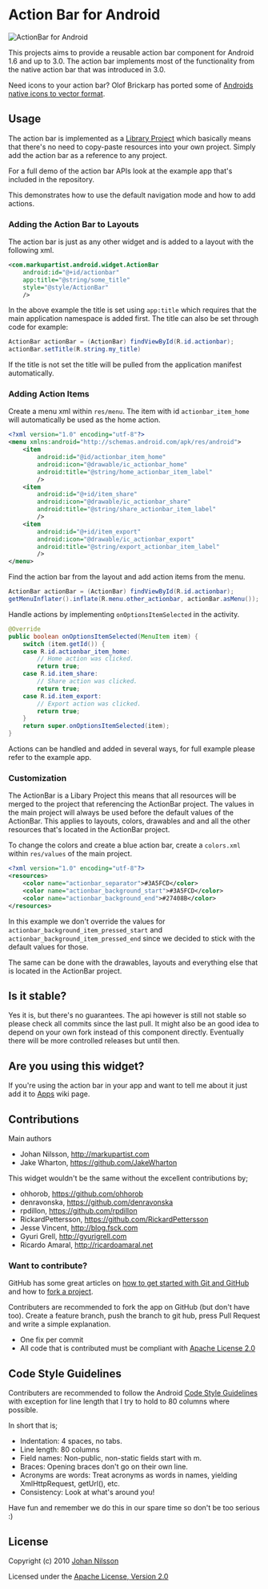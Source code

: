 # Action Bar for Android

![ActionBar for Android](http://markupartist.com/images/actionbar.png "ActionBar for Android")

This projects aims to provide a reusable action bar component for Android 1.6 and up to 3.0. The action bar implements most of the functionality from the native action bar that was introduced in 3.0.

Need icons to your action bar? Olof Brickarp has ported some of [Androids native icons to vector format](http://www.yay.se/2011/02/native-android-icons-in-vector-format/).

## Usage

The action bar is implemented as a [Library Project](http://developer.android.com/guide/developing/eclipse-adt.html#libraryProject) which basically means that there's no need to copy-paste resources into your own project. Simply add the action bar as a reference to any project.

For a full demo of the action bar APIs look at the example app that's included in the repository.

This demonstrates how to use the default navigation mode and how to add actions.

### Adding the Action Bar to Layouts

The action bar is just as any other widget and is added to a layout with the following xml.

``` xml
<com.markupartist.android.widget.ActionBar
    android:id="@+id/actionbar"
    app:title="@string/some_title"
    style="@style/ActionBar"
    />
```

In the above example the title is set using `app:title` which requires that the main application namespace is added first. The title can also be set through code for example:

``` java
ActionBar actionBar = (ActionBar) findViewById(R.id.actionbar);
actionBar.setTitle(R.string.my_title)
```

If the title is not set the title will be pulled from the application manifest automatically.

### Adding Action Items

Create a menu xml within `res/menu`. The item with id `actionbar_item_home` will automatically be used as the home action.

``` xml
<?xml version="1.0" encoding="utf-8"?>
<menu xmlns:android="http://schemas.android.com/apk/res/android">
    <item
        android:id="@id/actionbar_item_home"
        android:icon="@drawable/ic_actionbar_home"
        android:title="@string/home_actionbar_item_label"
        />
    <item
        android:id="@+id/item_share"
        android:icon="@drawable/ic_actionbar_share"
        android:title="@string/share_actionbar_item_label"
        />
    <item
        android:id="@+id/item_export"
        android:icon="@drawable/ic_actionbar_export"
        android:title="@string/export_actionbar_item_label"
        />
</menu>
```

Find the action bar from the layout and add action items from the menu.

``` java
ActionBar actionBar = (ActionBar) findViewById(R.id.actionbar);
getMenuInflater().inflate(R.menu.other_actionbar, actionBar.asMenu());
```

Handle actions by implementing `onOptionsItemSelected` in the activity.

``` java
@Override
public boolean onOptionsItemSelected(MenuItem item) {
    switch (item.getId()) {
    case R.id.actionbar_item_home:
        // Home action was clicked.
        return true;
    case R.id.item_share:
        // Share action was clicked.
        return true;
    case R.id.item_export:
        // Export action was clicked.
        return true;       
    }
    return super.onOptionsItemSelected(item);
}
```

Actions can be handled and added in several ways, for full example please refer to the example app.

### Customization

The ActionBar is a Libary Project this means that all resources will be merged to the project that referencing the ActionBar project. The values in the main project will always be used before the default values of the ActionBar. This applies to layouts, colors, drawables and and all the other resources that's located in the ActionBar project.

To change the colors and create a blue action bar, create a `colors.xml` within `res/values` of the main project.

``` xml
<?xml version="1.0" encoding="utf-8"?>
<resources>
    <color name="actionbar_separator">#3A5FCD</color>
    <color name="actionbar_background_start">#3A5FCD</color>
    <color name="actionbar_background_end">#27408B</color>
</resources> 
```

In this example we don't override the values for `actionbar_background_item_pressed_start` and `actionbar_background_item_pressed_end` since we decided to stick with the default values for those.

The same can be done with the drawables, layouts and everything else that is located in the ActionBar project.

## Is it stable?

Yes it is, but there's no guarantees. The api however is still not stable so please check all commits since the last pull. It might also be an good idea to depend on your own fork instead of this component directly. Eventually there will be more controlled releases but until then.

## Are you using this widget?

If you're using the action bar in your app and want to tell me about it just add it to [Apps](https://github.com/johannilsson/android-actionbar/wiki/Apps) wiki page.

## Contributions

Main authors

* Johan Nilsson, <http://markupartist.com>
* Jake Wharton, <https://github.com/JakeWharton>

This widget wouldn't be the same without the excellent contributions by;

* ohhorob, <https://github.com/ohhorob>
* denravonska, <https://github.com/denravonska>
* rpdillon, <https://github.com/rpdillon>
* RickardPettersson, <https://github.com/RickardPettersson>
* Jesse Vincent, <http://blog.fsck.com>
* Gyuri Grell, <http://gyurigrell.com>
* Ricardo Amaral, <http://ricardoamaral.net>

### Want to contribute?

GitHub has some great articles on [how to get started with Git and GitHub](http://help.github.com/) and how to [fork a project](http://help.github.com/forking/).

Contributers are recommended to fork the app on GitHub (but don't have too). Create a feature branch, push the branch to git hub, press Pull Request and write a simple explanation.

* One fix per commit
* All code that is contributed must be compliant with [Apache License 2.0](http://www.apache.org/licenses/LICENSE-2.0.html)

## Code Style Guidelines

Contributers are recommended to follow the Android [Code Style Guidelines](http://source.android.com/source/code-style.html) with exception for line length that I try to hold to 80 columns where possible.

In short that is;

* Indentation: 4 spaces, no tabs.
* Line length: 80 columns
* Field names: Non-public, non-static fields start with m.
* Braces: Opening braces don't go on their own line.
* Acronyms are words: Treat acronyms as words in names, yielding XmlHttpRequest, getUrl(), etc.
* Consistency: Look at what's around you!

Have fun and remember we do this in our spare time so don't be too serious :)

## License
Copyright (c) 2010 [Johan Nilsson](http://markupartist.com)

Licensed under the [Apache License, Version 2.0](http://www.apache.org/licenses/LICENSE-2.0.html)



